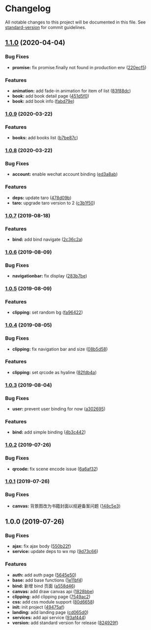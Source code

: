 # Changelog

All notable changes to this project will be documented in this file. See [standard-version](https://github.com/conventional-changelog/standard-version) for commit guidelines.

## [1.1.0](https://github.com/clippingkk/mp/compare/v1.0.9...v1.1.0) (2020-04-04)


### Bug Fixes

* **promise:** fix promise.finally not found in production env ([220ecf5](https://github.com/clippingkk/mp/commit/220ecf5))


### Features

* **animation:** add fade-in animation for item of list ([83f88dc](https://github.com/clippingkk/mp/commit/83f88dc))
* **book:** add book detail page ([451d5f0](https://github.com/clippingkk/mp/commit/451d5f0))
* **book:** add book info ([fabd79e](https://github.com/clippingkk/mp/commit/fabd79e))



### [1.0.9](https://github.com/clippingkk/mp/compare/v1.0.8...v1.0.9) (2020-03-22)


### Features

* **books:** add books list ([b7be87c](https://github.com/clippingkk/mp/commit/b7be87c))



### [1.0.8](https://github.com/clippingkk/mp/compare/v1.0.7...v1.0.8) (2020-03-22)


### Bug Fixes

* **account:** enable wechat account binding ([ed3a8ab](https://github.com/clippingkk/mp/commit/ed3a8ab))


### Features

* **deps:** update taro ([478d09b](https://github.com/clippingkk/mp/commit/478d09b))
* **taro:** upgrade taro version to 2 ([c3b1f50](https://github.com/clippingkk/mp/commit/c3b1f50))



### [1.0.7](https://github.com/clippingkk/mp/compare/v1.0.6...v1.0.7) (2019-08-18)


### Features

* **bind:** add bind navigate ([2c36c2a](https://github.com/clippingkk/mp/commit/2c36c2a))



### [1.0.6](https://github.com/clippingkk/mp/compare/v1.0.5...v1.0.6) (2019-08-09)


### Bug Fixes

* **navigationbar:** fix display ([283b7be](https://github.com/clippingkk/mp/commit/283b7be))



### [1.0.5](https://github.com/clippingkk/mp/compare/v1.0.4...v1.0.5) (2019-08-09)


### Features

* **clipping:** set random bg ([fa96422](https://github.com/clippingkk/mp/commit/fa96422))



### [1.0.4](https://github.com/clippingkk/mp/compare/v1.0.3...v1.0.4) (2019-08-05)


### Bug Fixes

* **clipping:** fix navigation bar and size ([08b5d58](https://github.com/clippingkk/mp/commit/08b5d58))


### Features

* **clipping:** set qrcode as hyaline ([82fdb4a](https://github.com/clippingkk/mp/commit/82fdb4a))



### [1.0.3](https://github.com/clippingkk/mp/compare/v1.0.2...v1.0.3) (2019-08-04)


### Bug Fixes

* **user:** prevent user binding for now ([a302695](https://github.com/clippingkk/mp/commit/a302695))


### Features

* **bind:** add simple binding ([4b3c442](https://github.com/clippingkk/mp/commit/4b3c442))



### [1.0.2](https://github.com/clippingkk/mp/compare/v1.0.1...v1.0.2) (2019-07-26)


### Bug Fixes

* **qrcode:** fix scene encode issue ([6a6af32](https://github.com/clippingkk/mp/commit/6a6af32))



### [1.0.1](https://github.com/clippingkk/mp/compare/v1.0.0...v1.0.1) (2019-07-26)


### Bug Fixes

* **canvas:** 背景图改为书籍封面以规避备案问题 ([148c5e3](https://github.com/clippingkk/mp/commit/148c5e3))



## 1.0.0 (2019-07-26)


### Bug Fixes

* **ajax:** fix ajax body ([550b22f](https://github.com/clippingkk/mp/commit/550b22f))
* **service:** update deps to wx mp ([9d73c66](https://github.com/clippingkk/mp/commit/9d73c66))


### Features

* **auth:** add auth page ([5645e50](https://github.com/clippingkk/mp/commit/5645e50))
* **base:** add base functions ([1e11bf4](https://github.com/clippingkk/mp/commit/1e11bf4))
* **bind:** 新增 bind 页面 ([a558d46](https://github.com/clippingkk/mp/commit/a558d46))
* **canvas:** add draw canvas  api ([1828bbe](https://github.com/clippingkk/mp/commit/1828bbe))
* **clipping:** add clipping page ([7549ac2](https://github.com/clippingkk/mp/commit/7549ac2))
* **css:** add css module support ([80d6658](https://github.com/clippingkk/mp/commit/80d6658))
* **init:** init project ([49475af](https://github.com/clippingkk/mp/commit/49475af))
* **landing:** add landing page ([cd065d0](https://github.com/clippingkk/mp/commit/cd065d0))
* **services:** add api service ([93af444](https://github.com/clippingkk/mp/commit/93af444))
* **version:** add standard version for release ([824929f](https://github.com/clippingkk/mp/commit/824929f))
